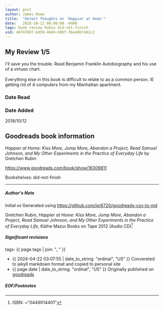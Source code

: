 ```yaml
---
layout: post
author: James Rowe
title:  "Detect Thoughts on 'Happier at Home'"
date:   2018-10-12 00:00:00 -0400
tags: book review Rubin did-not-finish
uid: 48747697-bd59-46d4-b0bf-5be48b7e61c2
---
```


<!-- highly dependent on how you personally use jekyll templates, and how you want this to show up -->
<!-- escape any jekyll keys with double brackets -->

## My Review 1/5

I'll save you the trouble. Read Benjamin Franklin Autobiography and his use of a virtues chart.<br/><br/>Everything else in this book is difficult to relate to as a common person. IE getting rid of 4 computers from my Manhattan apartment.

### Date Read


### Date Added
2018/10/12

## Goodreads book information

*Happier at Home: Kiss More, Jump More, Abandon a Project, Read Samuel Johnson, and My Other Experiments in the Practice of Everyday Life* by Gretchen Rubin

https://www.goodreads.com/book/show/16309811

Bookshelves: did-not-finish

---

##### Author's Note

Initial `md` Generated using https://github.com/jsr6720/goodreads-csv-to-md

Gretchen Rubin, *Happier at Home: Kiss More, Jump More, Abandon a Project, Read Samuel Johnson, and My Other Experiments in the Practice of Everyday Life*, Käthe Mazur Books on Tape 2012 (Audio CD)[^1]

##### Significant revisions

tags: {{ page.tags | join: ", " }} <!-- todo move this somewhere -->

- {{ 2024-04-22 03:07:55 | date_to_string: "ordinal", "US" }} Convereted to jekyll markdown format and copied to personal site
- {{ page.date | date_to_string: "ordinal", "US" }} Originally published on [goodreads](https://www.goodreads.com)

##### EOF/Footnotes

[^1]: ISBN: ="0449014401"